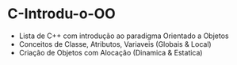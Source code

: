 # C-Introdu-o-OO
- Lista de C++ com introdução ao paradigma Orientado a Objetos
- Conceitos de Classe, Atributos, Variaveis (Globais & Local)
- Criação de Objetos com Alocação (Dinamica & Estatica) 
